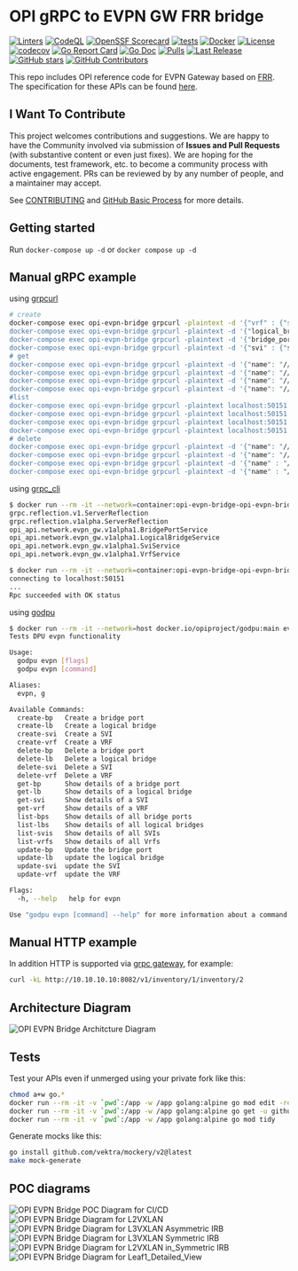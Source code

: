 # OPI gRPC to EVPN GW FRR bridge

[![Linters](https://github.com/opiproject/opi-evpn-bridge/actions/workflows/linters.yml/badge.svg)](https://github.com/opiproject/opi-evpn-bridge/actions/workflows/linters.yml)
[![CodeQL](https://github.com/opiproject/opi-evpn-bridge/actions/workflows/codeql.yml/badge.svg)](https://github.com/opiproject/opi-evpn-bridge/actions/workflows/codeql.yml)
[![OpenSSF Scorecard](https://api.securityscorecards.dev/projects/github.com/opiproject/opi-evpn-bridge/badge)](https://securityscorecards.dev/viewer/?platform=github.com&org=opiproject&repo=opi-evpn-bridge)
[![tests](https://github.com/opiproject/opi-evpn-bridge/actions/workflows/go.yml/badge.svg)](https://github.com/opiproject/opi-evpn-bridge/actions/workflows/go.yml)
[![Docker](https://github.com/opiproject/opi-evpn-bridge/actions/workflows/docker-publish.yml/badge.svg)](https://github.com/opiproject/opi-evpn-bridge/actions/workflows/docker-publish.yml)
[![License](https://img.shields.io/github/license/opiproject/opi-evpn-bridge?style=flat-square&color=blue&label=License)](https://github.com/opiproject/opi-evpn-bridge/blob/master/LICENSE)
[![codecov](https://codecov.io/gh/opiproject/opi-evpn-bridge/branch/main/graph/badge.svg)](https://codecov.io/gh/opiproject/opi-evpn-bridge)
[![Go Report Card](https://goreportcard.com/badge/github.com/opiproject/opi-evpn-bridge)](https://goreportcard.com/report/github.com/opiproject/opi-evpn-bridge)
[![Go Doc](https://img.shields.io/badge/godoc-reference-blue.svg)](http://godoc.org/github.com/opiproject/opi-evpn-bridge)
[![Pulls](https://img.shields.io/docker/pulls/opiproject/opi-evpn-bridge.svg?logo=docker&style=flat&label=Pulls)](https://hub.docker.com/r/opiproject/opi-evpn-bridge)
[![Last Release](https://img.shields.io/github/v/release/opiproject/opi-evpn-bridge?label=Latest&style=flat-square&logo=go)](https://github.com/opiproject/opi-evpn-bridge/releases)
[![GitHub stars](https://img.shields.io/github/stars/opiproject/opi-evpn-bridge.svg?style=flat-square&label=github%20stars)](https://github.com/opiproject/opi-evpn-bridge)
[![GitHub Contributors](https://img.shields.io/github/contributors/opiproject/opi-evpn-bridge.svg?style=flat-square)](https://github.com/opiproject/opi-evpn-bridge/graphs/contributors)

This repo includes OPI reference code for EVPN Gateway based on [FRR](https://www.frrouting.org/). The specification for these APIs can be found
[here](https://github.com/opiproject/opi-api/pull/276).

## I Want To Contribute

This project welcomes contributions and suggestions.  We are happy to have the Community involved via submission of **Issues and Pull Requests** (with substantive content or even just fixes). We are hoping for the documents, test framework, etc. to become a community process with active engagement.  PRs can be reviewed by by any number of people, and a maintainer may accept.

See [CONTRIBUTING](https://github.com/opiproject/opi/blob/main/CONTRIBUTING.md) and [GitHub Basic Process](https://github.com/opiproject/opi/blob/main/doc-github-rules.md) for more details.

## Getting started

Run `docker-compose up -d` or `docker compose up -d`

## Manual gRPC example

using [grpcurl](https://github.com/fullstorydev/grpcurl)

```bash
# create
docker-compose exec opi-evpn-bridge grpcurl -plaintext -d '{"vrf" : {"spec" : {"vni" : 1234, "loopback_ip_prefix" : {"addr": {"af": "IP_AF_INET", "v4_addr": 167772162} }, "len": 24}, "vtep_ip_prefix": {"addr": {"af": "IP_AF_INET", "v4_addr": 167772162} }, "len": 24} }}, "vrf_id" : "testvrf" }' localhost:50151 opi_api.network.evpn_gw.v1alpha1.VrfService.CreateVrf"
docker-compose exec opi-evpn-bridge grpcurl -plaintext -d '{"logical_bridge" : {"spec" : {"vni": 10, "vlan_id": 10 } }, "logical_bridge_id" : "testbridge" }' localhost:50151 opi_api.network.evpn_gw.v1alpha1.LogicalBridgeService.CreateLogicalBridge
docker-compose exec opi-evpn-bridge grpcurl -plaintext -d '{"bridge_port" : {"spec" : {mac_address: "qrvMAAAB", "ptype": "ACCESS", "logical_bridges": ["//network.opiproject.org/bridges/testbridge"] }}, "bridge_port_id" : "testport"}' localhost:50151 opi_api.network.evpn_gw.v1alpha1.BridgePortService.CreateBridgePort
docker-compose exec opi-evpn-bridge grpcurl -plaintext -d '{"svi" : {"spec" : {"vrf": "//network.opiproject.org/vrfs/testvrf", "logical_bridge": "//network.opiproject.org/bridges/testbridge", mac_address: "qrvMAAAB", "gw_ip_prefix": [{"addr": {"af": "IP_AF_INET", "v4_addr": 167772162} }, "len": 24}] } }, "svi_id" : "testsvi" }' localhost:50151 opi_api.network.evpn_gw.v1alpha1.SviService.CreateSvi
# get
docker-compose exec opi-evpn-bridge grpcurl -plaintext -d '{"name": "//network.opiproject.org/ports/testinterface"}' localhost:50151 opi_api.network.evpn_gw.v1alpha1.BridgePortService.GetBridgePort
docker-compose exec opi-evpn-bridge grpcurl -plaintext -d '{"name": "//network.opiproject.org/bridges/testbridge"}' localhost:50151 opi_api.network.evpn_gw.v1alpha1.LogicalBridgeService.GetLogicalBridge
docker-compose exec opi-evpn-bridge grpcurl -plaintext -d '{"name": "//network.opiproject.org/svis/testsvi"}' localhost:50151 opi_api.network.evpn_gw.v1alpha1.SviService.GetSvi
docker-compose exec opi-evpn-bridge grpcurl -plaintext -d '{"name": "//network.opiproject.org/vrfs/testvrf"}' localhost:50151 opi_api.network.evpn_gw.v1alpha1.VrfService.GetVrf
#list
docker-compose exec opi-evpn-bridge grpcurl -plaintext localhost:50151 opi_api.network.evpn_gw.v1alpha1.BridgePortService.ListBridgePorts
docker-compose exec opi-evpn-bridge grpcurl -plaintext localhost:50151 opi_api.network.evpn_gw.v1alpha1.BridgePortService.ListLogicalBridges
docker-compose exec opi-evpn-bridge grpcurl -plaintext localhost:50151 opi_api.network.evpn_gw.v1alpha1.BridgePortService.ListSvis
docker-compose exec opi-evpn-bridge grpcurl -plaintext localhost:50151 opi_api.network.evpn_gw.v1alpha1.BridgePortService.ListVrfs
# delete
docker-compose exec opi-evpn-bridge grpcurl -plaintext -d '{"name": "//network.opiproject.org/ports/testinterface"}' localhost:50151 opi_api.network.evpn_gw.v1alpha1.BridgePortService.DeleteBridgePort
docker-compose exec opi-evpn-bridge grpcurl -plaintext -d '{"name": "//network.opiproject.org/bridges/testbridge"}' localhost:50151 opi_api.network.evpn_gw.v1alpha1.LogicalBridgeService.DeleteLogicalBridge
docker-compose exec opi-evpn-bridge grpcurl -plaintext -d '{"name" : "//network.opiproject.org/svis/testsvi"}' localhost:50151 opi_api.network.evpn_gw.v1alpha1.SviService.DeleteSvi
docker-compose exec opi-evpn-bridge grpcurl -plaintext -d '{"name" : "//network.opiproject.org/vrfs/testvrf"}' localhost:50151 opi_api.network.evpn_gw.v1alpha1.VrfService.DeleteVrf
```

using [grpc_cli](https://github.com/grpc/grpc/blob/master/doc/command_line_tool.md)

```bash
$ docker run --rm -it --network=container:opi-evpn-bridge-opi-evpn-bridge-1 docker.io/namely/grpc-cli ls localhost:50151
grpc.reflection.v1.ServerReflection
grpc.reflection.v1alpha.ServerReflection
opi_api.network.evpn_gw.v1alpha1.BridgePortService
opi_api.network.evpn_gw.v1alpha1.LogicalBridgeService
opi_api.network.evpn_gw.v1alpha1.SviService
opi_api.network.evpn_gw.v1alpha1.VrfService

$ docker run --rm -it --network=container:opi-evpn-bridge-opi-evpn-bridge-1 docker.io/namely/grpc-cli call localhost:50151 VrfService.ListVrfs ""
connecting to localhost:50151
...
Rpc succeeded with OK status
```

using [godpu](https://github.com/opiproject/godpu)

```bash
$ docker run --rm -it --network=host docker.io/opiproject/godpu:main evpn --help
Tests DPU evpn functionality

Usage:
  godpu evpn [flags]
  godpu evpn [command]

Aliases:
  evpn, g

Available Commands:
  create-bp   Create a bridge port
  create-lb   Create a logical bridge
  create-svi  Create a SVI
  create-vrf  Create a VRF
  delete-bp   Delete a bridge port
  delete-lb   Delete a logical bridge
  delete-svi  Delete a SVI
  delete-vrf  Delete a VRF
  get-bp      Show details of a bridge port
  get-lb      Show details of a logical bridge
  get-svi     Show details of a SVI
  get-vrf     Show details of a VRF
  list-bps    Show details of all bridge ports
  list-lbs    Show details of all logical bridges
  list-svis   Show details of all SVIs
  list-vrfs   Show details of all Vrfs
  update-bp   Update the bridge port
  update-lb   update the logical bridge
  update-svi  update the SVI
  update-vrf  update the VRF

Flags:
  -h, --help   help for evpn

Use "godpu evpn [command] --help" for more information about a command.
```

## Manual HTTP example

In addition HTTP is supported via [grpc gateway](https://github.com/grpc-ecosystem/grpc-gateway), for example:

```bash
curl -kL http://10.10.10.10:8082/v1/inventory/1/inventory/2
```

## Architecture Diagram

![OPI EVPN Bridge Architcture Diagram](./docs/OPI-EVPN-GW-FRR-bridge.png)

## Tests

Test your APIs even if unmerged using your private fork like this:

```bash
chmod a+w go.*
docker run --rm -it -v `pwd`:/app -w /app golang:alpine go mod edit -replace github.com/opiproject/opi-api@main=github.com/YOURUSERNAME/opi-api@main
docker run --rm -it -v `pwd`:/app -w /app golang:alpine go get -u github.com/YOURUSERNAME/opi-api/network/evpn-gw/v1alpha1/gen/go@0e2810d
docker run --rm -it -v `pwd`:/app -w /app golang:alpine go mod tidy
```

Generate mocks like this:

```bash
go install github.com/vektra/mockery/v2@latest
make mock-generate
```

## POC diagrams

![OPI EVPN Bridge POC Diagram for CI/CD](./docs/OPI-EVPN-PoC.png)
![OPI EVPN Bridge Diagram for L2VXLAN](./docs/OPI-EVPN-L2-VXLAN.png)
![OPI EVPN Bridge Diagram for L3VXLAN Asymmetric IRB](./docs/OPI-EVPN-L3-Asymmetric-IRB.png)
![OPI EVPN Bridge Diagram for L3VXLAN Symmetric IRB](./docs/OPI-EVPN-L3-Symmetric-IRB.png)
![OPI EVPN Bridge Diagram for L2VXLAN in_Symmetric IRB](./docs/OPI-EVPN-L2-VXLAN-In-Symmetric-IRB-setup.png)
![OPI EVPN Bridge Diagram for Leaf1_Detailed_View](./docs/OPI-EVPN-Leaf1-Detailed-View.png)
